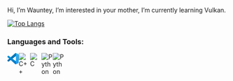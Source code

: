 Hi, I’m Wauntey,
I’m interested in your mother,
I’m currently learning Vulkan.

[![Top Langs](https://github-readme-stats.vercel.app/api/top-langs/?username=wauntey-rl)](https://github.com/anuraghazra/github-readme-stats)

### Languages and Tools:

<img align="left" alt="Visual Studio Code" width="26px" src="https://raw.githubusercontent.com/github/explore/80688e429a7d4ef2fca1e82350fe8e3517d3494d/topics/visual-studio-code/visual-studio-code.png" />
<img align="left" alt="C++" width="26px" src="https://sdtimes.com/wp-content/uploads/2018/03/cpppp.png" />
<img align="left" alt="C" width="26px" src="https://i.ibb.co/yS4phJM/pngkit-download-png-1010012.png" />
<img align="left" alt="Python" width="26px" src="https://logos-download.com/wp-content/uploads/2016/10/Python_logo_icon.png" />
<img align="left" alt="Python" width="26px" src="https://i.ibb.co/N1qjQXC/kisspng-plain-old-java-object-programming-language-compute-5b2b6405e12576-0645579915295703099222.png" />


